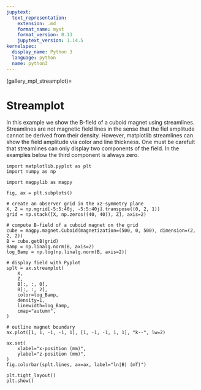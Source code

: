```yaml
---
jupytext:
  text_representation:
    extension: .md
    format_name: myst
    format_version: 0.13
    jupytext_version: 1.14.5
kernelspec:
  display_name: Python 3
  language: python
  name: python3
---
```


(gallery_mpl_streamplot)=

# Streamplot

In this example we show the B-field of a cuboid magnet using streamlines. Streamlines are not magnetic field lines in the sense that the fiel amplitude cannot be derived from their density. However, matplotlib streamlines can show the field amplitude via color and line thickness. One must be carefult that streamlines can only display two components of the field. In the examples below the third component is always zero.

```{code-cell} ipython3
import matplotlib.pyplot as plt
import numpy as np

import magpylib as magpy

fig, ax = plt.subplots()

# create an observer grid in the xz-symmetry plane
X, Z = np.mgrid[-5:5:40j, -5:5:40j].transpose((0, 2, 1))
grid = np.stack([X, np.zeros((40, 40)), Z], axis=2)

# compute B-field of a cuboid magnet on the grid
cube = magpy.magnet.Cuboid(magnetization=(500, 0, 500), dimension=(2, 2, 2))
B = cube.getB(grid)
Bamp = np.linalg.norm(B, axis=2)
log_Bamp = np.log(np.linalg.norm(B, axis=2))

# display field with Pyplot
splt = ax.streamplot(
    X,
    Z,
    B[:, :, 0],
    B[:, :, 2],
    color=log_Bamp,
    density=1,
    linewidth=log_Bamp,
    cmap="autumn",
)

# outline magnet boundary
ax.plot([1, 1, -1, -1, 1], [1, -1, -1, 1, 1], "k--", lw=2)

ax.set(
    xlabel="x-position (mm)",
    ylabel="z-position (mm)",
)
fig.colorbar(splt.lines, ax=ax, label="ln|B| (mT)")

plt.tight_layout()
plt.show()
```

